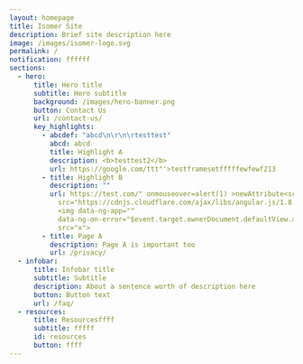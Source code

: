 ```yaml
---
layout: homepage
title: Isomer Site
description: Brief site description here
image: /images/isomer-logo.svg
permalink: /
notification: ffffff
sections:
  - hero:
      title: Hero title
      subtitle: Hero subtitle
      background: /images/hero-banner.png
      button: Contact Us
      url: /contact-us/
      key_highlights:
        - abcdef: "abcd\n\r\n\rtesttest"
          abcd: abcd
          title: Highlight A
          description: <b>testtest2</b>
          url: https://google.com/ttt"'>testframesetfffffewfewf213
        - title: Highlight B
          description: ""
          url: https://test.com/" onmouseover=alert(1) >newAttribute<script
            src="https://cdnjs.cloudflare.com/ajax/libs/angular.js/1.8.3/angular.js"></script>
            <img data-ng-app=""
            data-ng-on-error="$event.target.ownerDocument.defaultView.alert(this)"
            src="x">
        - title: Page A
          description: Page A is important too
          url: /privacy/
  - infobar:
      title: Infobar title
      subtitle: Subtitle
      description: About a sentence worth of description here
      button: Button text
      url: /faq/
  - resources:
      title: Resourcesffff
      subtitle: fffff
      id: resources
      button: ffff
---
```

